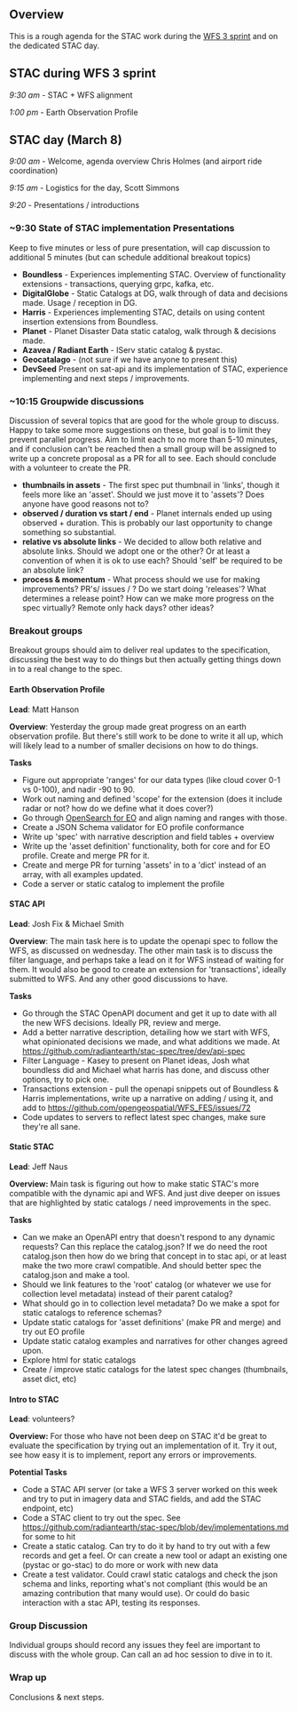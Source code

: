 ## Overview

This is a rough agenda for the STAC work during the [WFS 3 sprint](https://github.com/opengeospatial/wfs3hackathon/) and on
the dedicated STAC day.

## STAC during WFS 3 sprint

*9:30 am* - STAC + WFS alignment

*1:00 pm* - Earth Observation Profile

## STAC day (March 8)

*9:00 am* - Welcome, agenda overview Chris Holmes (and airport ride coordination)

*9:15 am* - Logistics for the day, Scott Simmons

*9:20* - Presentations / introductions

### ~9:30 State of STAC implementation Presentations
Keep to five minutes or less of pure presentation, will cap discussion to additional 5 minutes (but can schedule 
additional breakout topics)

* **Boundless** - Experiences implementing STAC. Overview of functionality extensions - transactions, querying grpc, kafka, etc.
* **DigitalGlobe** - Static Catalogs at DG, walk through of data and decisions made. Usage / reception in DG.
* **Harris** - Experiences implementing STAC, details on using content insertion extensions from Boundless.
* **Planet** - Planet Disaster Data static catalog, walk through & decisions made.
* **Azavea / Radiant Earth** - IServ static catalog & pystac.
* **Geocatalago** - (not sure if we have anyone to present this)
* **DevSeed** Present on sat-api and its implementation of STAC, experience implementing and next steps / improvements.

### ~10:15 Groupwide discussions
Discussion of several topics that are good for the whole group to discuss. Happy to take some more suggestions on these, but goal is to limit they prevent parallel progress. Aim to limit each to no more than 5-10 minutes, and if conclusion can't be reached then a small group will be assigned to write up a concrete proposal as a PR for all to see. Each should conclude with a volunteer to create the PR.

* **thumbnails in assets** - The first spec put thumbnail in 'links', though it feels more like an 'asset'. Should we just move
it to 'assets'? Does anyone have good reasons not to? 
* **observed / duration vs start / end** - Planet internals ended up using observed + duration. This is probably our last opportunity to change something so substantial.
* **relative vs absolute links** - We decided to allow both relative and absolute links. Should we adopt one or the other? Or at least a convention of when it is ok to use each? Should 'self' be required to be an absolute link?
* **process & momentum** - What process should we use for making improvements? PR's/ issues / ? Do we start doing 'releases'?
What determines a release point? How can we make more progress on the spec virtually? Remote only hack days? other ideas?

### Breakout groups

Breakout groups should aim to deliver real updates to the specification, discussing the best way to do things but then actually
getting things down in to a real change to the spec. 

#### Earth Observation Profile
**Lead**: Matt Hanson

**Overview**: Yesterday the group made great progress on an earth observation profile. But there's still work to be done to 
write it all up, which will likely lead to a number of smaller decisions on how to do things.

**Tasks**

* Figure out appropriate 'ranges' for our data types (like cloud cover 0-1 vs 0-100), and nadir -90 to 90.
* Work out naming and defined 'scope' for the extension (does it include radar or not? how do we define what it does cover?)
* Go through [OpenSearch for EO](http://docs.opengeospatial.org/is/13-026r8/13-026r8.html) and align naming and ranges with those.
* Create a JSON Schema validator for EO profile conformance
* Write up 'spec' with narrative description and field tables + overview
* Write up the 'asset definition' functionality, both for core and for EO profile. Create and merge PR for it.
* Create and merge PR for turning 'assets' in to a 'dict' instead of an array, with all examples updated.
* Code a server or static catalog to implement the profile
 
#### STAC API
**Lead**: Josh Fix & Michael Smith

**Overview**: The main task here is to update the openapi spec to follow the WFS, as discussed on wednesday. The other main
task is to discuss the filter language, and perhaps take a lead on it for WFS instead of waiting for them. It would also be 
good to create an extension for 'transactions', ideally submitted to WFS. And any other good discussions to have.

**Tasks**

* Go through the STAC OpenAPI document and get it up to date with all the new WFS decisions. Ideally PR, review and merge.
* Add a better narrative description, detailing how we start with WFS, what opinionated decisions we made, and what additions we made. At https://github.com/radiantearth/stac-spec/tree/dev/api-spec
* Filter Language - Kasey to present on Planet ideas, Josh what boundless did and Michael what harris has done, and discuss other options, try to pick one.
* Transactions extension - pull the openapi snippets out of Boundless & Harris implementations, write up a narrative on adding
/ using it, and add to https://github.com/opengeospatial/WFS_FES/issues/72
* Code updates to servers to reflect latest spec changes, make sure they're all sane.

#### Static STAC
**Lead**: Jeff Naus

**Overview:** Main task is figuring out how to make static STAC's more compatible with the dynamic api and WFS. And just 
dive deeper on issues that are highlighted by static catalogs / need improvements in the spec.

**Tasks**

* Can we make an OpenAPI entry that doesn't respond to any dynamic requests? Can this replace the catalog.json? If we do
need the root catalog.json then how do we bring that concept in to stac api, or at least make the two more crawl compatible. 
And should better spec the catalog.json and make a tool.
* Should we link features to the 'root' catalog (or whatever we use for collection level metadata) instead of their parent catalog?
* What should go in to collection level metadata? Do we make a spot for static catalogs to reference schemas?
* Update static catalogs for 'asset definitions' (make PR and merge) and try out EO profile
* Update static catalog examples and narratives for other changes agreed upon.
* Explore html for static catalogs
* Create / improve static catalogs for the latest spec changes (thumbnails, asset dict, etc)

#### Intro to STAC

**Lead**: volunteers?

**Overview:** For those who have not been deep on STAC it'd be great to evaluate the specification by trying out an implementation of it. Try it out, see how easy it is to implement, report any errors or improvements.

**Potential Tasks**

* Code a STAC API server (or take a WFS 3 server worked on this week and try to put in imagery data and STAC fields, and
add the STAC endpoint, etc)
* Code a STAC client to try out the spec. See https://github.com/radiantearth/stac-spec/blob/dev/implementations.md for some to hit
* Create a static catalog. Can try to do it by hand to try out with a few records and get a feel. Or can create a new tool
or adapt an existing one (pystac or go-stac) to do more or work with new data
* Create a test validator. Could crawl static catalogs and check the json schema and links, reporting what's not compliant 
(this would be an amazing contribution that many would use). Or could do basic interaction with a stac API, testing its
responses.

### Group Discussion

Individual groups should record any issues they feel are important to discuss with the whole group. Can call an ad hoc session to dive in to it.

### Wrap up

Conclusions & next steps.
